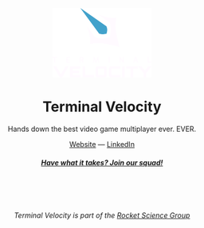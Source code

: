 <p align="center">
<img src="https://github.com/terminalvelocitygg/.github/blob/main/profile/logo.png" height="140">
</p>

<h1 align="center">
Terminal Velocity
</h1>
<p align="center">
Hands down the best video game multiplayer ever. EVER.
</p>

<div align="center">
  <a href="https://www.terminalvelocity.gg">Website</a> —
  <a href="https://www.linkedin.com/company/terminalvelocitygg">LinkedIn</a>
</div>
<h4 align="center"><a href="https://www.rocketscience.gg/careers"><i>Have what it takes? Join our squad!</i></a></h4>
<br />
<br />
<br />
<h6 align="center"> Terminal Velocity is part of the <a href="https://www.rocketscience.gg"><i>Rocket Science Group</i></a></h6>

